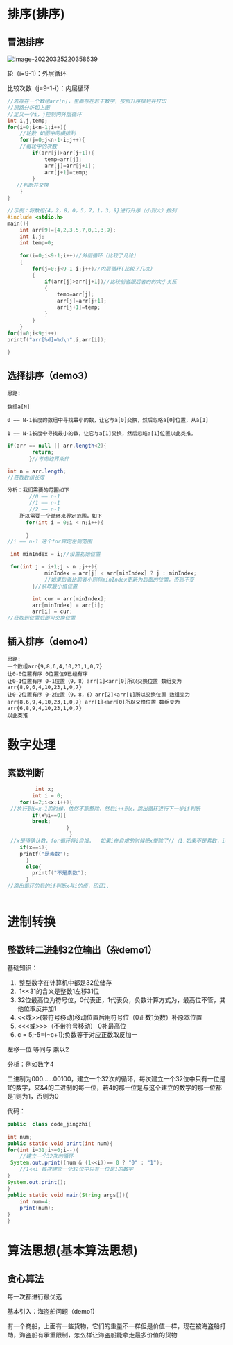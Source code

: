 # 排序(排序)

## 冒泡排序

![image-20220325220358639](../../assets/算法/image-20220325220358639.png)





轮（i=9-1)：外层循环

比较次数（j=9-1-i）：内层循环

```c
//若存在一个数组arr[n]，里面存在若干数字，按照升序排列并打印
//思路分析如上图
//定义一个i，j控制内外层循环
int i,j,temp;
for(i=0;i<n-1;i++){
    //轮数 如图中的横排列
    for(j=0;j<n-1-i;j++){
    //每轮中的次数
        if(arr[j]>arr[j+1]){
            temp=arr[j];
            arr[j]=arr[j+1]；
            arr[j+1]=temp;
        }
   //判断并交换
    }  
}
```

```c
//示例：将数组{4，2，8，0，5，7，1，3，9}进行升序（小到大）排列 
#include <stdio.h>
main(){
	int arr[9]={4,2,3,5,7,0,1,3,9};
	int i,j;
	int temp=0; 
	
	for(i=0;i<9-1;i++)//外层循环（比较了几轮） 
	{
		for(j=0;j<9-1-i;j++)//内层循环(比较了几次) 
		{
			if(arr[j]>arr[j+1])//比较前者跟后者的的大小关系 
			{
				temp=arr[j];
				arr[j]=arr[j+1];
				arr[j+1]=temp;
			}
		}
	}
for(i=0;i<9;i++)
printf("arr[%d]=%d\n",i,arr[i]);

} 
```

## 选择排序（demo3）

```
思路:

数组a[N]

0 —— N-1长度的数组中寻找最小的数，让它与a[0]交换，然后忽略a[0]位置，从a[1]

1 —— N-1长度中寻找最小的数，让它与a[1]交换，然后忽略a[1]位置以此类推。
```



```java
if(arr == null || arr.length<2){
        return;
       }//考虑边界条件
```

```JAVA
int n = arr.length;
//获取数组长度
```

```java
分析：我们需要的范围如下
       //0 —— n-1
       //1 —— n-1
       //2 —— n-1
    所以需要一个循环来界定范围，如下
      for(int i = 0;i < n;i++){
          
      }
//i —— n-1 这个for界定左侧范围
```

```java
 int minIndex = i;//设置初始位置
```

```java
 for(int j = i+1;j < n ;j++){
            minIndex = arr[j] < arr[minIndex] ? j : minIndex;
            //如果后者比前者小则将minIndex更新为后面的位置，否则不变
        }//获取最小值位置
```

```Java
 	    int cur = arr[minIndex]; 
        arr[minIndex] = arr[i];
        arr[i] = cur;
//获取到位置后即可交换位置
```

## 插入排序（demo4）

```
思路:
一个数组arr{9,8,6,4,10,23,1,0,7}
让0-0位置有序 0位置位9已经有序
让0-1位置有序 0-1位置（9，8）arr[1]<arr[0]所以交换位置 数组变为arr{8,9,6,4,10,23,1,0,7}
让0-2位置有序 0-2位置（9，8，6）arr[2]<arr[1]所以交换位置 数组变为arr{8,6,9,4,10,23,1,0,7} arr[1]<arr[0]所以交换位置 数组变为arr{6,8,9,4,10,23,1,0,7}
以此类推
```

 	

# 数字处理

## 素数判断

```c
         int x;
		int i = 0;
	for(i=2;i<x;i++){	
 //执行到i=x-1的时候，依然不能整除，然后i++到x，跳出循环进行下一步if判断
 		if(x%i==0){
		break;
                   }
	                }
 //x是待确认数，for循环将i自增，  如果i在自增的时候把x整除了//（1.如果不是素数，i在增加的中途就会跳出循环，否则一直会到相等才会跳出循环）  ，跳出循环
 	if(x==i){
 	printf("是素数");
	  }
	  else{
  		printf("不是素数"); 
   	  }
//跳出循环的后的if判断x与i的值，印证1.



```

# 进制转换

## 整数转二进制32位输出（杂demo1）

基础知识：

1. ​       整型数字在计算机中都是32位储存
2. ​       1<<31的含义是整数1左移31位
3. ​       32位最高位为符号位，0代表正，1代表负，负数计算方式为，最高位不管，其他位取反并加1
3. <<或>>(带符号移动)移动位置后用符号位（0正数1负数）补原本位置  
3. <<<或>>>（不带符号移动） 0补最高位
3. c = 5;-5=(~c+1);负数等于对应正数取反加一

左移一位 等同与 乘以2

分析：例如数字4

二进制为000......00100，建立一个32次的循环，每次建立一个32位中只有一位是1的数字，来&4的二进制的每一位，若4的那一位是与这个建立的数字的那一位都是1则为1，否则为0

代码：

```java
public 	class code_jingzhi{
    
int num;
public static void print(int num){
for(int i=31;i>=0;i--){
    //建立一个32次的循环
 System.out.print((num & (1<<i))== 0 ? "0" : "1");
    //1<<i 每次建立一个32位中只有一位是1的数字
}
System.out.print();
}
public static void main(String args[]){
    int num=4;
    print(num);
}
}
```

# 算法思想(基本算法思想)

## 贪心算法

每一次都进行最优选

基本引入：海盗船问题（demo1)

有一个商船，上面有一些货物，它们的重量不一样但是价值一样，现在被海盗船打劫，海盗船有承重限制，怎么样让海盗船能拿走最多价值的货物
